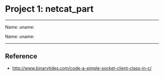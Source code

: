 # Project 1: netcat_part

--------

Name:
uname:

Name:
uname:

------------------------

## Reference

+ http://www.binarytides.com/code-a-simple-socket-client-class-in-c/
